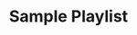 ---
title: 'Sample Playlist'
embed_code: '<iframe width="100%" height="300" scrolling="no" frameborder="no" allow="autoplay" src="https://w.soundcloud.com/player/?url=https%3A//api.soundcloud.com/playlists/17319891&color=%23ff5500&auto_play=false&hide_related=false&show_comments=true&show_user=true&show_reposts=false&show_teaser=true&visual=true"></iframe><div style="font-size: 10px; color: #cccccc;line-break: anywhere;word-break: normal;overflow: hidden;white-space: nowrap;text-overflow: ellipsis; font-family: Interstate,Lucida Grande,Lucida Sans Unicode,Lucida Sans,Garuda,Verdana,Tahoma,sans-serif;font-weight: 100;"><a href="https://soundcloud.com/dj-elye" title="Dj-ElyeNYC" target="_blank" style="color: #cccccc; text-decoration: none;">Dj-ElyeNYC</a> · <a href="https://soundcloud.com/dj-elye/sets/jazz" title="JAZZ" target="_blank" style="color: #cccccc; text-decoration: none;">JAZZ</a></div>'
url: 'https://soundcloud.com/glassparc'
---